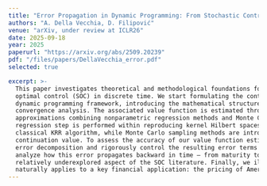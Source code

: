 ```yaml
---
title: "Error Propagation in Dynamic Programming: From Stochastic Control to Option Pricing"
authors: "A. Della Vecchia, D. Filipović"
venue: "arXiv, under review at ICLR26"
date: 2025-09-18
year: 2025
paperurl: "https://arxiv.org/abs/2509.20239"
pdf: "/files/papers/DellaVecchia_error.pdf"
selected: true

excerpt: >-
  This paper investigates theoretical and methodological foundations for stochastic
  optimal control (SOC) in discrete time. We start formulating the control problem in a general
  dynamic programming framework, introducing the mathematical structure needed for a detailed
  convergence analysis. The associated value function is estimated through a sequence of
  approximations combining nonparametric regression methods and Monte Carlo subsampling. The
  regression step is performed within reproducing kernel Hilbert spaces (RKHSs), exploiting the
  classical KRR algorithm, while Monte Carlo sampling methods are introduced to estimate the
  continuation value. To assess the accuracy of our value function estimator, we propose a natural
  error decomposition and rigorously control the resulting error terms at each time step. We then
  analyze how this error propagates backward in time — from maturity to the initial stage — a
  relatively underexplored aspect of the SOC literature. Finally, we illustrate how our analysis
  naturally applies to a key financial application: the pricing of American options.
---
```

